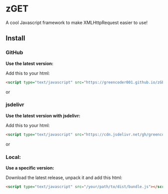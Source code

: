 # zGET
A cool Javascript framework to make XMLHttpRequest easier to use!

## Install

### GitHub
**Use the latest version:**

Add this to your html:
```html
<script type="text/javascript" src="https://greencoder001.github.io/zGET/dist/bundle.js"></script>
```

or
### jsdelivr
**Use the latest version with jsdelivr:**

Add this to your html:
```html
<script type="text/javascript" src="https://cdn.jsdelivr.net/gh/greencoder001/zGET@latest/dist/bundle.js"></script>
```

or
### Local:
**Use a specific version:**

Download the latest release, unpack it and add this html:
```html
<script type="text/javascript" src="/your/path/to/dist/bundle.js"></script>
```
